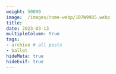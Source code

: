 ```yaml
---
weight: 50000
image:  /images/rome-webp/1B7W9985.webp
title:
date: 2023-03-13
multipleColumn: true
tags:
- archive # all posts
- ballet
hideMeta: true
hideExif: true
---
```


